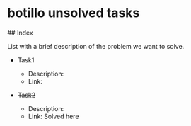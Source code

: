 # botillo unsolved tasks

## Index

List with a brief description of the problem we want to solve.

* Task1

    * Description:
    * Link:

* ~~Task2~~

    * Description:
    * Link: Solved here
